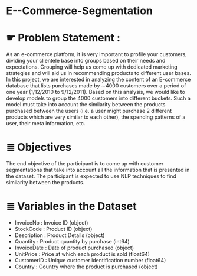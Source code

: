 # E--Commerce-Segmentation

# ☛ Problem Statement :
As an e-commerce platform, it is very important to profile your customers, dividing your clientele base into groups based on their needs and expectations. Grouping will help us come up with dedicated marketing strategies and will aid us in recommending products to different user bases. In this project, we are interested in analyzing the content of an E-commerce database that lists purchases made by ∼4000 customers over a period of one year (1/12/2010 to 9/12/2011). Based on this analysis, we would like to develop models to group the 4000 customers into different buckets. Such a model must take into account the similarity between the products purchased between the users (i.e. a user might purchase 2 different products which are very similar to each other), the spending patterns of a user, their meta information, etc.

# ≣ Objectives
The end objective of the participant is to come up with customer segmentations that take into account all the information that is presented in the dataset. The participant is expected to use NLP techniques to find similarity between the products.

# ≣ Variables in the Dataset
+ InvoiceNo : Invoice ID (object)
+ StockCode : Product ID (object)
+ Description : Product Details (object)
+ Quantity : Product quantity by purchase (int64)
+ InvoiceDate : Date of product purchased (object)
+ UnitPrice : Price at which each product is sold (float64)
+ CustomerID : Unique customer identification number (float64)
+ Country : Country where the product is purchased (object)
